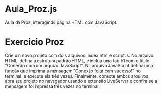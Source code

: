 # Aula_Proz.js
Aula da Proz, interagindo pagina HTML com JavaScript.

# Exercicio Proz 

Crie um novo projeto com dois arquivos: index.html e script.js. No arquivo HTML, defina a estrutura padrão HTML, e inclua uma tag h1 com o título "Conexão com um arquivo JavaScript". 
No arquivo JavaScript defina uma função que imprima a mensagem "Conexão feita com sucesso!" no terminal, e execute ela três vezes.
Finalmente, conecte ambos arquivos, abra seu projeto no navegador usando a extensão LiveServer e confira se a mensagem foi impressa três vezes no terminal. 


